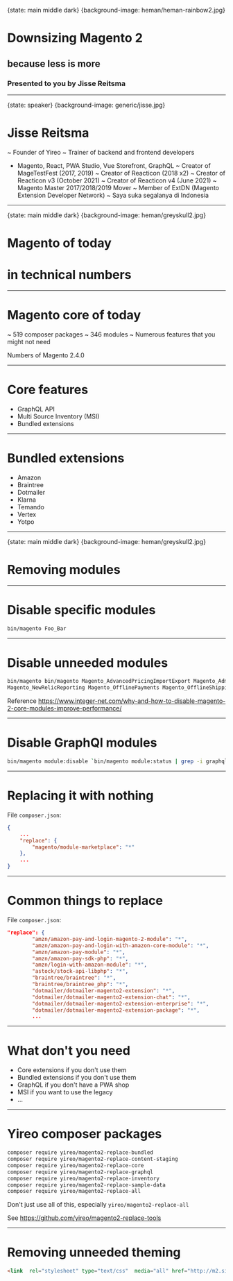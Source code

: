 {state: main middle dark}
{background-image: heman/heman-rainbow2.jpg}
# Downsizing Magento 2
## because less is more
### Presented to you by Jisse Reitsma

---
{state: speaker}
{background-image: generic/jisse.jpg}
# Jisse Reitsma
~ Founder of Yireo
~ Trainer of backend and frontend developers
  - Magento, React, PWA Studio, Vue Storefront, GraphQL
~ Creator of MageTestFest (2017, 2019)
~ Creator of Reacticon (2018 x2)
~ Creator of Reacticon v3 (October 2021)
~ Creator of Reacticon v4 (June 2021)
~ Magento Master 2017/2018/2019 Mover
~ Member of ExtDN (Magento Extension Developer Network)
~ Saya suka segalanya di Indonesia

---
{state: main middle dark}
{background-image: heman/greyskull2.jpg}
# Magento of today
# in technical numbers

---
# Magento core of today
~ 519 composer packages
~ 346 modules
~ Numerous features that you might not need

Numbers of Magento 2.4.0

---
# Core features
- GraphQL API
- Multi Source Inventory (MSI)
- Bundled extensions


---
# Bundled extensions
- Amazon
- Braintree
- Dotmailer
- Klarna
- Temando
- Vertex
- Yotpo

---
{state: main middle dark}
{background-image: heman/greyskull2.jpg}
# Removing modules

---
# Disable specific modules
```bash
bin/magento Foo_Bar
```

---
# Disable unneeded modules
```bash
bin/magento bin/magento Magento_AdvancedPricingImportExport Magento_AdminNotification Magento_Authorizenet Magento_Braintree Magento_Bundle Magento_BundleImportExport Magento_CacheInvalidate Magento_Captcha Magento_CatalogRuleConfigurable Magento_CatalogWidget Magento_CheckoutAgreements Magento_ConfigurableImportExport Magento_ConfigurableProduct Magento_Cookie Magento_CurrencySymbol Magento_CustomerImportExport Magento_Deploy Magento_Dhl Magento_DownloadableImportExport Magento_EncryptionKey Magento_Fedex Magento_GoogleAdwords Magento_GoogleAnalytics Magento_GoogleOptimizer Magento_GroupedImportExport Magento_LayeredNavigation Magento_Marketplace Magento_Multishipping 
Magento_NewRelicReporting Magento_OfflinePayments Magento_OfflineShipping Magento_Paypal Magento_Persistent Magento_ProductVideo Magento_SalesInventory Magento_SendFriend Magento_Sitemap Magento_Swagger Magento_Swatches Magento_SwatchesLayeredNavigation Magento_TaxImportExport Magento_Ups Magento_Usps Magento_Vault Magento_Version Magento_Webapi Magento_WebapiSecurity Magento_Weee
```

Reference https://www.integer-net.com/why-and-how-to-disable-magento-2-core-modules-improve-performance/

---
# Disable GraphQl modules
```bash
bin/magento module:disable `bin/magento module:status | grep -i graphql`
```

---
# Replacing it with nothing
File `composer.json`:
```json
{
    ...
    "replace": {
        "magento/module-marketplace": "*"
    },
    ...
}
```

---
# Common things to replace
File `composer.json`:
```json
"replace": {
        "amzn/amazon-pay-and-login-magento-2-module": "*",
        "amzn/amazon-pay-and-login-with-amazon-core-module": "*",
        "amzn/amazon-pay-module": "*",
        "amzn/amazon-pay-sdk-php": "*",
        "amzn/login-with-amazon-module": "*",
        "astock/stock-api-libphp": "*",
        "braintree/braintree": "*",
        "braintree/braintree_php": "*",
        "dotmailer/dotmailer-magento2-extension": "*",
        "dotmailer/dotmailer-magento2-extension-chat": "*",
        "dotmailer/dotmailer-magento2-extension-enterprise": "*",
        "dotmailer/dotmailer-magento2-extension-package": "*",
        ...
```

---
# What don't you need
- Core extensions if you don't use them
- Bundled extensions if you don't use them
- GraphQL if you don't have a PWA shop
- MSI if you want to use the legacy
- ...

---
# Yireo composer packages
```bash
composer require yireo/magento2-replace-bundled
composer require yireo/magento2-replace-content-staging
composer require yireo/magento2-replace-core
composer require yireo/magento2-replace-graphql
composer require yireo/magento2-replace-inventory
composer require yireo/magento2-replace-sample-data
composer require yireo/magento2-replace-all
```

Don't just use all of this, especially `yireo/magento2-replace-all`

See https://github.com/yireo/magento2-replace-tools

---
# Removing unneeded theming
```html
<link  rel="stylesheet" type="text/css"  media="all" href="http://m2.sirius.yr/static/frontend/Yireo/ExampleTheme/en_US/mage/calendar.css" />

```


